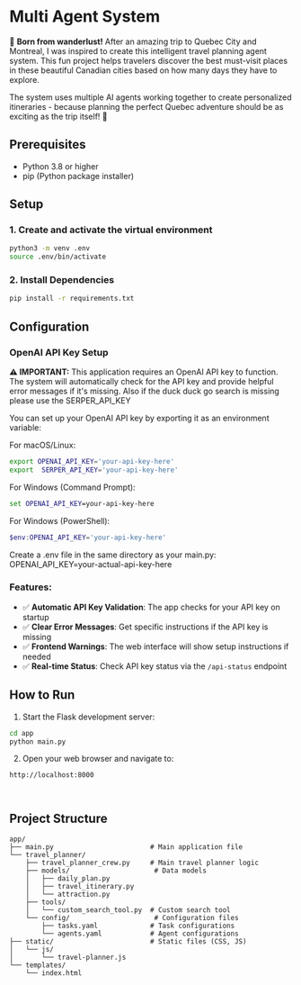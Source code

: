 # Multi Agent System

🏰 **Born from wanderlust!** After an amazing trip to Quebec City and Montreal, I was inspired to create this intelligent travel planning agent system. This fun project helps travelers discover the best must-visit places in these beautiful Canadian cities based on how many days they have to explore.

The system uses multiple AI agents working together to create personalized itineraries - because planning the perfect Quebec adventure should be as exciting as the trip itself! 🍁



## Prerequisites

- Python 3.8 or higher
- pip (Python package installer)

## Setup

### 1. Create and activate the virtual environment 

```bash
python3 -m venv .env
source .env/bin/activate
```

### 2. Install Dependencies

```bash
pip install -r requirements.txt
```

## Configuration

### OpenAI API Key Setup

**⚠️ IMPORTANT:** This application requires an OpenAI API key to function. The system will automatically check for the API key and provide helpful error messages if it's missing. Also if the duck duck go search is missing please use the  SERPER_API_KEY

You can set up your OpenAI API key by exporting it as an environment variable:

For macOS/Linux:
```bash
export OPENAI_API_KEY='your-api-key-here'
export  SERPER_API_KEY='your-api-key-here'
```

For Windows (Command Prompt):
```cmd
set OPENAI_API_KEY=your-api-key-here
```

For Windows (PowerShell):
```powershell
$env:OPENAI_API_KEY='your-api-key-here'
```

Create a .env file in the same directory as your main.py:
OPENAI_API_KEY=your-actual-api-key-here

### Features:
- ✅ **Automatic API Key Validation**: The app checks for your API key on startup
- ✅ **Clear Error Messages**: Get specific instructions if the API key is missing
- ✅ **Frontend Warnings**: The web interface will show setup instructions if needed
- ✅ **Real-time Status**: Check API key status via the `/api-status` endpoint

## How to Run

1. Start the Flask development server:
```bash
cd app
python main.py
```

2. Open your web browser and navigate to:
```
http://localhost:8000
```
```


```

## Project Structure

```
app/
├── main.py                        # Main application file
└── travel_planner/
    ├── travel_planner_crew.py     # Main travel planner logic
    ├── models/                     # Data models
    │   ├── daily_plan.py          
    │   ├── travel_itinerary.py    
    │   └── attraction.py          
    ├── tools/                      
    │   └── custom_search_tool.py  # Custom search tool
    └── config/                     # Configuration files 
        ├── tasks.yaml             # Task configurations
        └── agents.yaml            # Agent configurations
├── static/                        # Static files (CSS, JS)
│   └── js/
│       └── travel-planner.js  
└── templates/
    └── index.html
